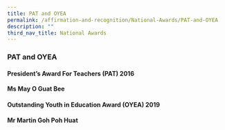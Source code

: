 ```yaml
---
title: PAT and OYEA
permalink: /affirmation-and-recognition/National-Awards/PAT-and-OYEA
description: ""
third_nav_title: National Awards
---
```

### PAT and OYEA

#### President’s Award For Teachers (PAT) 2016

**Ms May O Guat Bee**

#### Outstanding Youth in Education Award (OYEA) 2019

**Mr Martin Goh Poh Huat**


